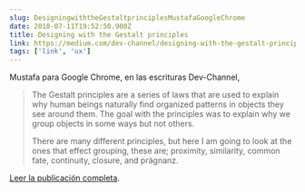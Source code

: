 ```yaml
---
slug: DesigningwiththeGestaltprinciplesMustafaGoogleChrome
date: 2018-07-11T19:52:50.900Z
title: Designing with the Gestalt principles
link: https://medium.com/dev-channel/designing-with-the-gestalt-principles-608f82a8b2f7
tags: ['link', 'ux']
---
```



Mustafa para Google Chrome, en las escrituras Dev-Channel,

> The Gestalt principles are a series of laws that are used to explain why human beings naturally find organized patterns in objects they see around them. The goal with the principles was to explain why we group objects in some ways but not others.
> 
> There are many different principles, but here I am going to look at the ones that effect grouping, these are; proximity, similarity, common fate, continuity, closure, and pr&#x00e4;gnanz.


[Leer la publicación completa](https://medium.com/dev-channel/designing-with-the-gestalt-principles-608f82a8b2f7).




